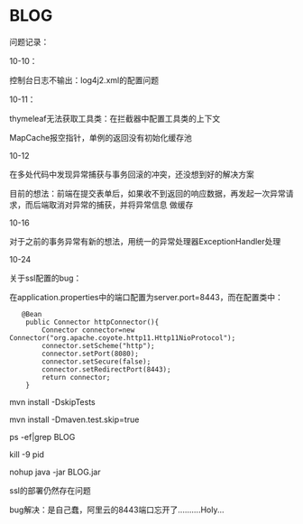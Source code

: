 # BLOG

问题记录：

10-10：

控制台日志不输出：log4j2.xml的配置问题

10-11：

thymeleaf无法获取工具类：在拦截器中配置工具类的上下文
       
MapCache报空指针，单例的返回没有初始化缓存池
       
10-12

在多处代码中发现异常捕获与事务回滚的冲突，还没想到好的解决方案

目前的想法：前端在提交表单后，如果收不到返回的响应数据，再发起一次异常请求，而后端取消对异常的捕获，并将异常信息
做缓存

10-16 

对于之前的事务异常有新的想法，用统一的异常处理器ExceptionHandler处理

10-24

关于ssl配置的bug：

在application.properties中的端口配置为server.port=8443，而在配置类中：

       @Bean
        public Connector httpConnector(){
            Connector connector=new Connector("org.apache.coyote.http11.Http11NioProtocol");
            connector.setScheme("http");
            connector.setPort(8080);
            connector.setSecure(false);
            connector.setRedirectPort(8443);
            return connector;
        }

mvn install -DskipTests

mvn install -Dmaven.test.skip=true

ps -ef|grep BLOG

kill -9 pid

nohup java -jar BLOG.jar

ssl的部署仍然存在问题

bug解决：是自己蠢，阿里云的8443端口忘开了..........Holy...